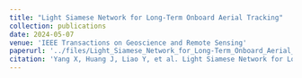 ```yaml
---
title: "Light Siamese Network for Long-Term Onboard Aerial Tracking"
collection: publications
date: 2024-05-07
venue: 'IEEE Transactions on Geoscience and Remote Sensing'
paperurl: '../files/Light_Siamese_Network_for_Long-Term_Onboard_Aerial_Tracking.pdf'
citation: 'Yang X, Huang J, Liao Y, et al. Light Siamese Network for Long-term Onboard Aerial Tracking[J]. IEEE Transactions on Geoscience and Remote Sensing, 2024.'
---
```

